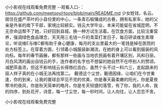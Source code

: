 小小影视在线观看免费完整
--观看入口-：https://github.com/meetooy/rtooy/blob/main/README.md
少女姓钱，名云。居住在盛产茶叶的小县份里的中心，一条青石板镶成的古巷，拥有私家车，她的父亲是外省的南下干部，家境比较颍实。钱云大学毕业，本来可能留在省城昆明，不无奈命运帮不了她，只好回到县城，换一种方试生活着。在饮食方面，比较注重营养，强调绿色食品理念，天天用三毛钱一斤的青菜打发日子，每日研读维生素理论，听说维E与维C都有助于身心健康，每月的支出里最大的一笔钱是掉在医院的处方标签上。在穿着方面，引领着小城服装新潮流，在她的身上可以看到服装的风向标。每年的春节画展，都有那样一些画与当地农民画有着开壤区别，风和日丽，月白风清的画出自钱云的手，连作者的名字也不想留的她自然不在呼别人的赞颂。减肥茶虽浓，但这不影响钱云长得唇红齿白，虽然个头不过一料六三，走起路来的丽人样子真的在小城无法再找第二。
戴德这个尘世，戴德因缘，让咱们在今世重逢，你的到来，让我的寰球总罕见不完的优美，你是春天最柔嫩的阳光，你是夏夜寒冷的夜风，你是秋天简单的皓月，你是冬天轻捷的落雪，有了你，我的人命，我的四序，到处花开，诗意，每一寸尘世，每一秒时间，让人向往，让人恋恋不舍。

小小影视在线观看免费完整
